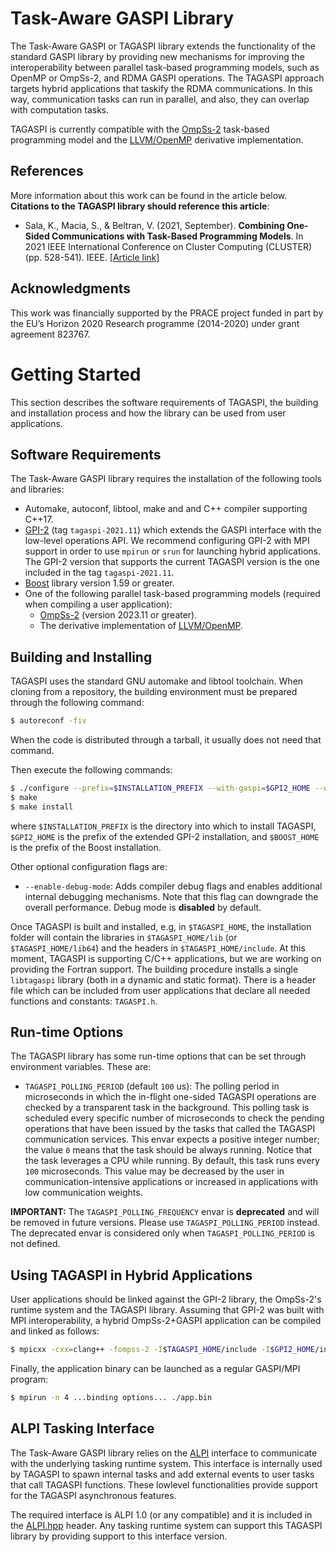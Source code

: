 # Task-Aware GASPI Library

The Task-Aware GASPI or TAGASPI library extends the functionality of the standard GASPI
library by providing new mechanisms for improving the interoperability between parallel
task-based programming models, such as OpenMP or OmpSs-2, and RDMA GASPI operations. The
TAGASPI approach targets hybrid applications that taskify the RDMA communications. In this
way, communication tasks can run in parallel, and also, they can overlap with computation
tasks.

TAGASPI is currently compatible with the [OmpSs-2](https://github.com/bsc-pm/ompss-2-releases)
task-based programming model and the [LLVM/OpenMP](https://github.com/bsc-pm/llvm) derivative
implementation.

## References

More information about this work can be found in the article below. **Citations to the TAGASPI library should reference this article**:

* Sala, K., Macia, S., & Beltran, V. (2021, September). **Combining One-Sided Communications with Task-Based Programming Models**. In 2021 IEEE International Conference on Cluster Computing (CLUSTER) (pp. 528-541). IEEE. [[Article link]](https://doi.org/10.1109/Cluster48925.2021.00024)

## Acknowledgments

This work was financially supported by the PRACE project funded in part by the EU’s Horizon 2020
Research programme (2014-2020) under grant agreement 823767.

# Getting Started

This section describes the software requirements of TAGASPI, the building and installation
process and how the library can be used from user applications.

## Software Requirements

The Task-Aware GASPI library requires the installation of the following tools and libraries:

* Automake, autoconf, libtool, make and and C++ compiler supporting C++17.
* [GPI-2](https://pm.bsc.es/gitlab/interoperability/extern/GPI-2) (tag `tagaspi-2021.11`) which extends
  the GASPI interface with the low-level operations API. We recommend configuring GPI-2 with MPI
  support in order to use `mpirun` or `srun` for launching hybrid applications. The GPI-2 version
  that supports the current TAGASPI version is the one included in the tag `tagaspi-2021.11`.
* [Boost](http://boost.org) library version 1.59 or greater.
* One of the following parallel task-based programming models (required when compiling a user application):
	- [OmpSs-2](https://github.com/bsc-pm/ompss-2-releases) (version 2023.11 or greater).
	- The derivative implementation of [LLVM/OpenMP](https://github.com/bsc-pm/llvm).

## Building and Installing

TAGASPI uses the standard GNU automake and libtool toolchain. When cloning from a repository, the
building environment must be prepared through the following command:

```bash
$ autoreconf -fiv
```

When the code is distributed through a tarball, it usually does not need that command.

Then execute the following commands:

```bash
$ ./configure --prefix=$INSTALLATION_PREFIX --with-gaspi=$GPI2_HOME --with-boost=$BOOST_HOME ..other options..
$ make
$ make install
```

where `$INSTALLATION_PREFIX` is the directory into which to install TAGASPI, `$GPI2_HOME` is the prefix
of the extended GPI-2 installation, and `$BOOST_HOME` is the prefix of the Boost installation.

Other optional configuration flags are:
* `--enable-debug-mode`: Adds compiler debug flags and enables additional internal debugging mechanisms.
   Note that this flag can downgrade the overall performance. Debug mode is **disabled** by default.

Once TAGASPI is built and installed, e.g, in `$TAGASPI_HOME`, the installation folder will contain the
libraries in `$TAGASPI_HOME/lib` (or `$TAGASPI_HOME/lib64`) and the headers in `$TAGASPI_HOME/include`.
At this moment, TAGASPI is supporting C/C++ applications, but we are working on providing the Fortran
support. The building procedure installs a single `libtagaspi` library (both in a dynamic and static
format). There is a header file which can be included from user applications that declare all needed
functions and constants: `TAGASPI.h`.

## Run-time Options

The TAGASPI library has some run-time options that can be set through environment variables. These are:

* `TAGASPI_POLLING_PERIOD` (default `100` us): The polling period in microseconds in which the in-flight
one-sided TAGASPI operations are checked by a transparent task in the background. This polling task is
scheduled every specific number of microseconds to check the pending operations that have been issued by
the tasks that called the TAGASPI communication services. This envar expects a positive integer number;
the value `0` means that the task should be always running. Notice that the task leverages a CPU while
running. By default, this task runs every `100` microseconds. This value may be decreased by the user in
communication-intensive applications or increased in applications with low communication weights.

**IMPORTANT:** The `TAGASPI_POLLING_FREQUENCY` envar is **deprecated** and will be removed in future
versions. Please use `TAGASPI_POLLING_PERIOD` instead. The deprecated envar is considered only when
`TAGASPI_POLLING_PERIOD` is not defined.

## Using TAGASPI in Hybrid Applications

User applications should be linked against the GPI-2 library, the OmpSs-2's runtime system and the TAGASPI
library. Assuming that GPI-2 was built with MPI interoperability, a hybrid OmpSs-2+GASPI application can be
compiled and linked as follows:

```bash
$ mpicxx -cxx=clang++ -fompss-2 -I$TAGASPI_HOME/include -I$GPI2_HOME/include app.cpp -o app.bin -ltagaspi -L$TAGASPI_HOME/lib -lGPI2 -L$GPI2_HOME/lib
```

Finally, the application binary can be launched as a regular GASPI/MPI program:

```bash
$ mpirun -n 4 ...binding options... ./app.bin
```

## ALPI Tasking Interface

The Task-Aware GASPI library relies on the [ALPI](https://gitlab.bsc.es/alpi/alpi) interface to communicate with
the underlying tasking runtime system. This interface is internally used by TAGASPI to spawn internal tasks and
add external events to user tasks that call TAGASPI functions. These lowlevel functionalities provide support for
the TAGASPI asynchronous features.

The required interface is ALPI 1.0 (or any compatible) and it is included in the [ALPI.hpp](src/common/ALPI.hpp)
header. Any tasking runtime system can support this TAGASPI library by providing support to this interface version.
